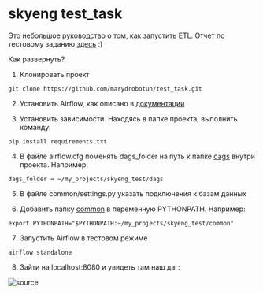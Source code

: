 # skyeng test_task
Это небольшое руководство о том, как запустить ETL. Отчет по тестовому заданию [здесь](https://github.com/marydrobotun/test_task/blob/master/REPORT.md) :)

Как развернуть?
1. Клонировать проект

```git clone https://github.com/marydrobotun/test_task.git```

2. Установить Airflow, как описано в [документации](https://airflow.apache.org/docs/apache-airflow/stable/start.html)

3. Установить зависимости. Находясь в папке проекта, выполнить команду:

```pip install requirements.txt```

4. В файле airflow.cfg поменять dags_folder на путь к папке [dags](https://github.com/marydrobotun/test_task/tree/master/dags) внутри проекта. Например:

```dags_folder = ~/my_projects/skyeng_test/dags```

5. В файле common/settings.py указать подключения к базам данных

6. Добавить папку [common](https://github.com/marydrobotun/test_task/tree/master/common) в переменную PYTHONPATH. Например:

```export PYTHONPATH="$PYTHONPATH:~/my_projects/skyeng_test/common"```

7. Запустить Airflow в тестовом режиме

```airflow standalone```

8. Зайти на localhost:8080 и увидеть там наш даг:

![source](https://github.com/marydrobotun/test_task/blob/master/docs/airflow.png)

